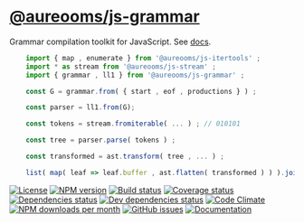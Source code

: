 [@aureooms/js-grammar](https://aureooms.github.io/js-grammar)
==

Grammar compilation toolkit for JavaScript.
See [docs](https://aureooms.github.io/js-grammar/index.html).

```js
	import { map , enumerate } from '@aureooms/js-itertools' ;
	import * as stream from '@aureooms/js-stream' ;
	import { grammar , ll1 } from '@aureooms/js-grammar' ;

	const G = grammar.from( { start , eof , productions } ) ;

	const parser = ll1.from(G);

	const tokens = stream.fromiterable( ... ) ; // 010101

	const tree = parser.parse( tokens ) ;

	const transformed = ast.transform( tree , ... ) ;

	list( map( leaf => leaf.buffer , ast.flatten( transformed ) ) ).join('') ; // ababab
```

[![License](https://img.shields.io/github/license/aureooms/js-grammar.svg?style=flat)](https://raw.githubusercontent.com/aureooms/js-grammar/master/LICENSE)
[![NPM version](https://img.shields.io/npm/v/@aureooms/js-grammar.svg?style=flat)](https://www.npmjs.org/package/@aureooms/js-grammar)
[![Build status](https://img.shields.io/travis/aureooms/js-grammar.svg?style=flat)](https://travis-ci.org/aureooms/js-grammar)
[![Coverage status](https://img.shields.io/coveralls/aureooms/js-grammar.svg?style=flat)](https://coveralls.io/r/aureooms/js-grammar)
[![Dependencies status](https://img.shields.io/david/aureooms/js-grammar.svg?style=flat)](https://david-dm.org/aureooms/js-grammar)
[![Dev dependencies status](https://img.shields.io/david/dev/aureooms/js-grammar.svg?style=flat)](https://david-dm.org/aureooms/js-grammar?type=dev)
[![Code Climate](https://img.shields.io/codeclimate/github/aureooms/js-grammar.svg?style=flat)](https://codeclimate.com/github/aureooms/js-grammar)
[![NPM downloads per month](https://img.shields.io/npm/dm/@aureooms/js-grammar.svg?style=flat)](https://www.npmjs.org/package/@aureooms/js-grammar)
[![GitHub issues](https://img.shields.io/github/issues/aureooms/js-grammar.svg?style=flat)](https://github.com/aureooms/js-grammar/issues)
[![Documentation](https://aureooms.github.io/js-grammar/badge.svg)](https://aureooms.github.io/js-grammar/source.html)
